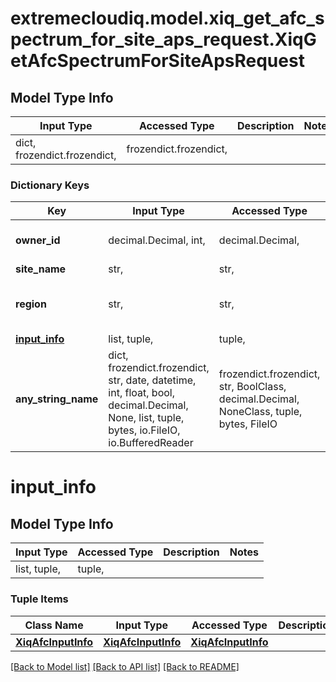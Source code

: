 # extremecloudiq.model.xiq_get_afc_spectrum_for_site_aps_request.XiqGetAfcSpectrumForSiteApsRequest

## Model Type Info
Input Type | Accessed Type | Description | Notes
------------ | ------------- | ------------- | -------------
dict, frozendict.frozendict,  | frozendict.frozendict,  |  | 

### Dictionary Keys
Key | Input Type | Accessed Type | Description | Notes
------------ | ------------- | ------------- | ------------- | -------------
**owner_id** | decimal.Decimal, int,  | decimal.Decimal,  |  | [optional] value must be a 64 bit integer
**site_name** | str,  | str,  |  | [optional] 
**region** | str,  | str,  |  | [optional] must be one of ["US", "CA", "UNRECOGNIZED", ] 
**[input_info](#input_info)** | list, tuple,  | tuple,  |  | [optional] 
**any_string_name** | dict, frozendict.frozendict, str, date, datetime, int, float, bool, decimal.Decimal, None, list, tuple, bytes, io.FileIO, io.BufferedReader | frozendict.frozendict, str, BoolClass, decimal.Decimal, NoneClass, tuple, bytes, FileIO | any string name can be used but the value must be the correct type | [optional]

# input_info

## Model Type Info
Input Type | Accessed Type | Description | Notes
------------ | ------------- | ------------- | -------------
list, tuple,  | tuple,  |  | 

### Tuple Items
Class Name | Input Type | Accessed Type | Description | Notes
------------- | ------------- | ------------- | ------------- | -------------
[**XiqAfcInputInfo**](XiqAfcInputInfo.md) | [**XiqAfcInputInfo**](XiqAfcInputInfo.md) | [**XiqAfcInputInfo**](XiqAfcInputInfo.md) |  | 

[[Back to Model list]](../../README.md#documentation-for-models) [[Back to API list]](../../README.md#documentation-for-api-endpoints) [[Back to README]](../../README.md)

